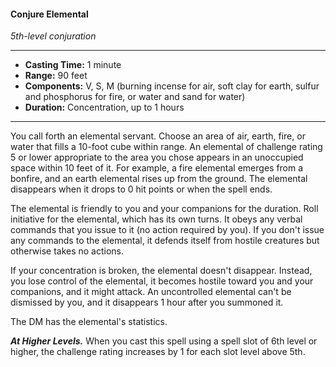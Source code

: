 #### Conjure Elemental
*5th-level conjuration*
___
- **Casting Time:** 1 minute
- **Range:** 90 feet
- **Components:** V, S, M (burning incense for air, soft clay for earth, sulfur and phosphorus for fire, or water and sand for water)
- **Duration:** Concentration, up to 1 hours
___
You call forth an elemental servant. Choose an area of air, earth, fire, or water that fills a 10-foot cube within range. An elemental of challenge rating 5 or lower appropriate to the area you chose appears in an unoccupied space within 10 feet of it. For example, a fire elemental emerges from a bonfire, and an earth elemental rises up from the ground. The elemental disappears when it drops to 0 hit points or when the spell ends.

The elemental is friendly to you and your companions for the duration. Roll initiative for the elemental, which has its own turns. It obeys any verbal commands that you issue to it (no action required by you). If you don't issue any commands to the elemental, it defends itself from hostile creatures but otherwise takes no actions.

If your concentration is broken, the elemental doesn't disappear. Instead, you lose control of the elemental, it becomes hostile toward you and your companions, and it might attack. An uncontrolled elemental can't be dismissed by you, and it disappears 1 hour after you summoned it.

The DM has the elemental's statistics.

***At Higher Levels.*** When you cast this spell using a spell slot of 6th level or higher, the challenge rating increases by 1 for each slot level above 5th.